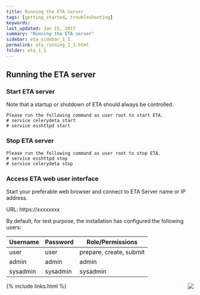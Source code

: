 ```yaml
---
title: Running the ETA server
tags: [getting_started, troubleshooting]
keywords:
last_updated: Jan 15, 2017
summary: "Running the ETA server"
sidebar: eta_sidebar_1_1
permalink: eta_running_1_1.html
folder: eta_1_1
---
```


## Running the ETA server

### Start ETA server

Note that a startup or shutdown of ETA should always be controlled.

    Please run the following command as user root to start ETA.
    # service celerydeta start
    # service esshttpd start

### Stop ETA server

    Please run the following command as user root to stop ETA.
    # service esshttpd stop
    # service celerydeta stop

### Access ETA web user interface

Start your preferable web browser and connect to ETA Server name or IP address.

URL: https://xxxxxxxx

By default, for test purpose, the installation has configured the following users:

| **Username** | **Password** | **Role/Permissions**  |
| --- | --- | --- |
| user | user | prepare, create, submit |
| admin | admin | admin |
| sysadmin | sysadmin | sysadmin |

[<img align="right" src="images/n.png">](eta_safety_backup_procedures_1_1.html)
{% include links.html %}
